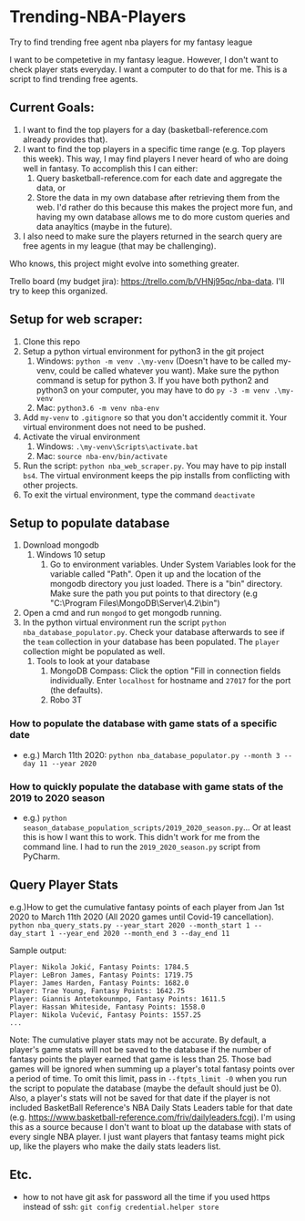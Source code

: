 # Trending-NBA-Players
Try to find trending free agent nba players for my fantasy league

I want to be competetive in my fantasy league. However, I don't want to check player stats everyday.
I want a computer to do that for me. This is a script to find trending free agents.

## Current Goals:
 1. I want to find the top players for a day (basketball-reference.com already provides that).
 2. I want to find the top players in a specific time range (e.g. Top players this week). This way, I may find players I never
    heard of who are doing well in fantasy. To accomplish this I can either:
    1. Query basketball-reference.com for each date and aggregate the data, or 
    2. Store the data in my own database after retrieving them from the web. I'd rather do this because this makes the project more fun, and having my own database allows me to do more custom queries and data anayltics (maybe in the future). 
 3. I also need to make sure the players returned in the search query are free agents in my league (that may be challenging).

Who knows, this project might evolve into something greater.

Trello board (my budget jira): https://trello.com/b/VHNj95qc/nba-data. I'll try to keep this organized.

## Setup for web scraper:
1. Clone this repo
2. Setup a python virtual environment for python3 in the git project
    1. Windows: `python -m venv .\my-venv` (Doesn't have to be called my-venv, could be called whatever you want). Make sure the python command is setup for python 3. If you have both python2 and python3 on your computer, you may have to do `py -3 -m venv .\my-venv`
    2. Mac: `python3.6 -m venv nba-env`
3. Add `my-venv` to `.gitignore` so that you don't accidently commit it. Your virtual environment does not need to be pushed.
4. Activate the virual environment
    1. Windows: `.\my-venv\Scripts\activate.bat`
    2. Mac: `source nba-env/bin/activate`
5. Run the script: `python nba_web_scraper.py`. You may have to pip install `bs4`. The virtual environment keeps the pip installs from conflicting with other projects.
6. To exit the virtual environment, type the command `deactivate`

## Setup to populate database
1. Download mongodb
    1. Windows 10 setup
        1. Go to environment variables. Under System Variables look for the variable called "Path". Open it up and the location of the mongodb directory you just loaded. There is a "bin" directory. Make sure the path you put points to that directory (e.g "C:\Program Files\MongoDB\Server\4.2\bin")
2. Open a cmd and run `mongod` to get mongodb running.
3. In the python virtual environment run the script `python nba_database_populator.py`. Check your database afterwards to see if the `team` collection in your database has been populated. The `player` collection might be populated as well.
    1. Tools to look at your database
        1. MongoDB Compass: Click the option "Fill in connection fields individually. Enter `localhost` for hostname and `27017` for the port (the defaults).
        2. Robo 3T

### How to populate the database with game stats of a specific date
  - e.g.) March 11th 2020: `python nba_database_populator.py --month 3 --day 11 --year 2020`
  
### How to quickly populate the database with game stats of the 2019 to 2020 season
  - e.g.) `python season_database_population_scripts/2019_2020_season.py`... Or at least this is how I want this to work. This didn't work for me from the command line. I had to run the `2019_2020_season.py` script from PyCharm.
  
## Query Player Stats
e.g.)How to get the cumulative fantasy points of each player from Jan 1st 2020 to March 11th 2020 (All 2020 games until Covid-19 cancellation). 
```python nba_query_stats.py --year_start 2020 --month_start 1 --day_start 1 --year_end 2020 --month_end 3 --day_end 11```

Sample output:
```
Player: Nikola Jokić, Fantasy Points: 1784.5
Player: LeBron James, Fantasy Points: 1719.75
Player: James Harden, Fantasy Points: 1682.0
Player: Trae Young, Fantasy Points: 1642.75
Player: Giannis Antetokounmpo, Fantasy Points: 1611.5
Player: Hassan Whiteside, Fantasy Points: 1558.0
Player: Nikola Vučević, Fantasy Points: 1557.25
...
```

Note: The cumulative player stats may not be accurate. By default, a player's game stats will not be saved to the database if the number of fantasy points the player earned that game is less than 25. Those bad games will be ignored when summing up a player's total fantasy points over a period of time. To omit this limit, pass in `--ftpts_limit -0` when you run the script to populate the database (maybe the default should just be 0). Also, a player's stats will not be saved for that date if the player is not included BasketBall Reference's NBA Daily Stats Leaders table for that date (e.g. https://www.basketball-reference.com/friv/dailyleaders.fcgi). I'm using this as a source because I don't want to bloat up the database with stats of every single NBA player. I just want players that fantasy teams might pick up, like the players who make the daily stats leaders list.

## Etc.
  - how to not have git ask for password all the time if you used https instead of ssh: `git config credential.helper store`
